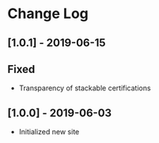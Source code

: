 # Change Log

## [1.0.1] - 2019-06-15

## Fixed

- Transparency of stackable certifications

## [1.0.0] - 2019-06-03

- Initialized new site
